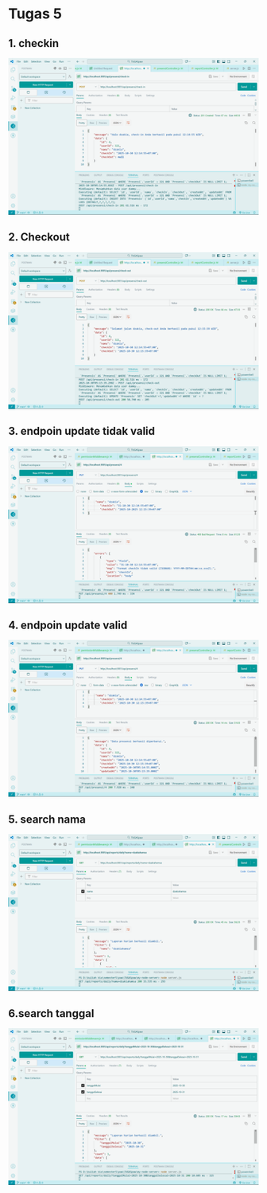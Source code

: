 # Tugas 5

## 1. checkin
![](ss/checkin-tugas5.png)


## 2. Checkout 
![](ss/checkout-tugas5.png)

## 3. endpoin update tidak valid
![](ss/endpoinup-tdkvalid-tugas5.png)

## 4. endpoin update valid 
![](ss/endpoinup-valid-tugas5.png)

## 5. search nama 
![](ss/search-nama-tugas5.png)

## 6.search tanggal
![](ss/search-tanggal-tugas5.png)